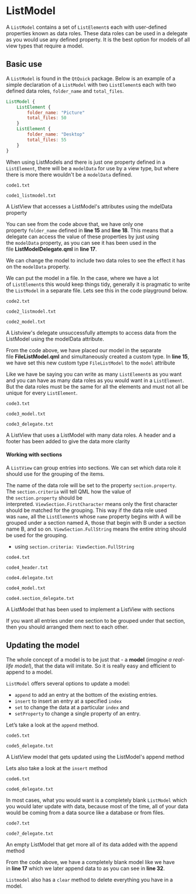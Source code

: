 # ListModel

A `ListModel` contains a set of `ListElement`s each with user-defined properties known as data roles. These data roles can be used in a delegate as you would use any defined property. It is the best option for models of all view types that require a model.

## Basic use

A `ListModel` is found in the `QtQuick` package. Below is an example of a simple declaration of a `ListModel` with two `ListElement`s each with two defined data roles, `folder_name` and `total_files`.

```qml
ListModel {
    ListElement {
        folder_name: "Picture"
        total_files: 50
    }
    ListElement {
        folder_name: "Desktop"
        total_files: 55
    }
}
```

When using ListModels and there is just one property defined in a `ListElement`, there will be a `modelData` for use by a view type, but where there is more there wouldn't be a `modelData` defined.

`code1.txt`

`code1_listmodel.txt`

A ListView that accesses a ListModel's attributes using the mdelData property



You can see from the code above that, we have only one property `folder_name` defined in **line 15** and **line 18**. This means that a delegate can access the value of these properties by just using the `modelData` property, as you can see it has been used in the file **ListModelDelegate.qml** in **line 17**.

We can change the model to include two data roles to see the effect it has on the `modelData` property.

We can put the model in a file. In the case, where we have a lot of `ListElement`s this would keep things tidy, generally it is pragmatic to write the `ListModel` in a separate file. Lets see this in the code playground below.

`code2.txt`

`code2_listmodel.txt`

`code2_model.txt`

A Listview's delegate unsuccessfully attempts to access data from the ListModel using the modelData attribute.





From the code above, we have placed our model in the separate file **FileListModel.qml** and simultaneously created a custom type. In **line 15**, we have set this new custom type `FileListModel` to the `model` attribute

Like we have be saying you can write as many `ListElement`s as you want and you can have as many data roles as you would want in a `ListElement`. But the data roles must be the same for all the elements and must not all be unique for every `ListElement`.

`code3.txt`

`code3_model.txt`

`code3_delegate.txt`

A ListView that uses a ListModel with many data roles. A header and a footer has been added to give the data more clarity





#### Working with sections

A `ListView` can group entries into sections. We can set which data role it should use for the grouping of the items.

The name of the data role will be set to the property `section.property`. The `section.criteria` will tell QML how the value of the `section.property` should be interpreted. `ViewSection.FirstCharacter` means only the first character should be matched for the grouping. This way if the data role used was `name`, all the `ListElement`s whose `name` property begins with A will be grouped under a section named A, those that begin with B under a section name B, and so on. `ViewSection.FullString` means the entire string should be used for the grouping.

- using `section.criteria: ViewSection.FullString`

`code4.txt`

`code4_header.txt`

`code4.delegate.txt`

`code4_model.txt`

`code4.section_delegate.txt`

A ListModel that has been used to implement a ListView with sections





If you want all entries under one section to be grouped under that section, then you should arranged them next to each other.

## Updating the model

The whole concept of a model is to be just that - a **model** (*imagine a real-life model*), that the data will imitate. So it is really easy and efficient to append to a model.

`ListModel` offers several options to update a model:

- `append` to add an entry at the bottom of the existing entries.
- `insert` to insert an entry at a specified `index`
- `set` to change the data at a particular `index` and
- `setProperty` to change a single property of an entry.

Let’s take a look at the `append` method.

`code5.txt`

`code5_delegate.txt`

A ListView model that gets updated using the ListModel's append method

Lets also take a look at the `insert` method

`code6.txt`

`code6_delegate.txt`

In most cases, what you would want is a completely blank `ListModel` which you would later update with data, because most of the time, all of your data would be coming from a data source like a database or from files.

`code7.txt`

`code7_delegate.txt`

An empty ListModel that get more all of its data added with the append method



From the code above, we have a completely blank model like we have in **line 17** which we later append data to as you can see in **line 32**.

`Listmodel` also has a `clear` method to delete everything you have in a model.
